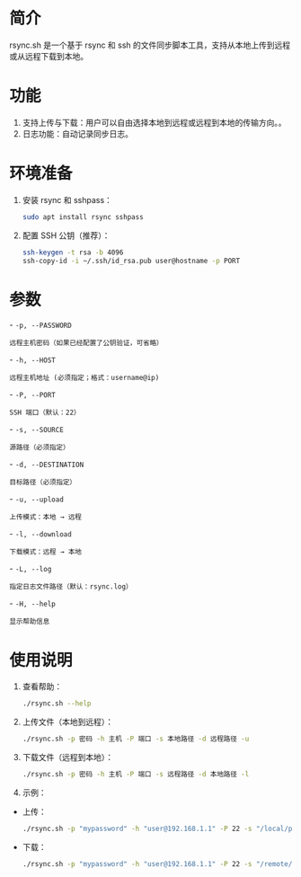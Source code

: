 # 简介
rsync.sh 是一个基于 rsync 和 ssh 的文件同步脚本工具，支持从本地上传到远程或从远程下载到本地。
# 功能
1.	支持上传与下载：用户可以自由选择本地到远程或远程到本地的传输方向。。
2.	日志功能：自动记录同步日志。
# 环境准备
1. 安装 rsync 和 sshpass：

   ```bash
   sudo apt install rsync sshpass
   ```
2. 配置 SSH 公钥（推荐）：

   ```bash
   ssh-keygen -t rsa -b 4096
   ssh-copy-id -i ~/.ssh/id_rsa.pub user@hostname -p PORT
   ```
# 参数
   \- `-p, --PASSWORD`  

    远程主机密码（如果已经配置了公钥验证，可省略）


   \- `-h, --HOST`  

    远程主机地址 (必须指定；格式：username@ip)


   \- `-P, --PORT`  

    SSH 端口（默认：22）


   \- `-s, --SOURCE`  

    源路径（必须指定）


   \- `-d, --DESTINATION`  

    目标路径（必须指定）   


   \- `-u, --upload`  

    上传模式：本地 → 远程


   \- `-l, --download`  

    下载模式：远程 → 本地


   \- `-L, --log`  

    指定日志文件路径（默认：rsync.log）


   \- `-H, --help`  

    显示帮助信息
# 使用说明
1. 查看帮助：

   ```bash
   ./rsync.sh --help
   ```

2. 上传文件（本地到远程）：

   ```bash
   ./rsync.sh -p 密码 -h 主机 -P 端口 -s 本地路径 -d 远程路径 -u
   ```

3. 下载文件（远程到本地）：

   ```bash
   ./rsync.sh -p 密码 -h 主机 -P 端口 -s 远程路径 -d 本地路径 -l
   ```

4.	示例：
- 上传：

  ```bash
  ./rsync.sh -p "mypassword" -h "user@192.168.1.1" -P 22 -s "/local/path" -d "/remote/path" -u
  ```

- 下载：

  ```bash
  ./rsync.sh -p "mypassword" -h "user@192.168.1.1" -P 22 -s "/remote/path" -d "/local/path" -l
  ```

  